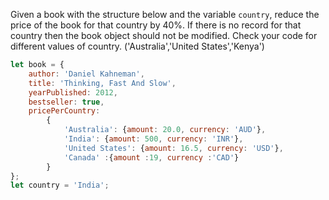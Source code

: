  Given a book with the structure below and the variable `country`, reduce the price of the book for that
country by 40%.  If there is no record for that country then the book object should not be modified. 
 Check your code for different values of country. ('Australia','United States','Kenya')
```js
let book = {
    author: 'Daniel Kahneman',
    title: 'Thinking, Fast And Slow',
    yearPublished: 2012,
    bestseller: true,
    pricePerCountry:
        {
            'Australia': {amount: 20.0, currency: 'AUD'},
            'India': {amount: 500, currency: 'INR'},
            'United States': {amount: 16.5, currency: 'USD'},
            'Canada' :{amount :19, currency :'CAD'}
        }
};
let country = 'India';
```
